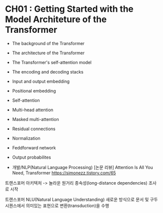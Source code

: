 #  CH01 : Getting Started with the Model Architeture of the Transformer




- The background of the Transformer
- The architecture of the Transformer
- The Transformer's self-attention model
- The encoding and decoding stacks
- Input and output embedding
- Positional embedding
- Self-attention
- Multi-head attention
- Masked multi-attention
- Residual connections
- Normalization
- Feddforward network
- Output probabilites






- 개발/NLP(Natural Language Processing)
[논문 리뷰] Attention Is All You Need, Transformer
https://simonezz.tistory.com/65



트랜스포머 아키텍처 -> 놀라운 원거리 종속성(long-distance dependencies) 조사로 시작

트랜스포머 NLU(Natural Language Understanding) 새로운 방식으로  문서 및 구두 시퀀스에서 의미있는 표현으로 변환(transduction)을 수행